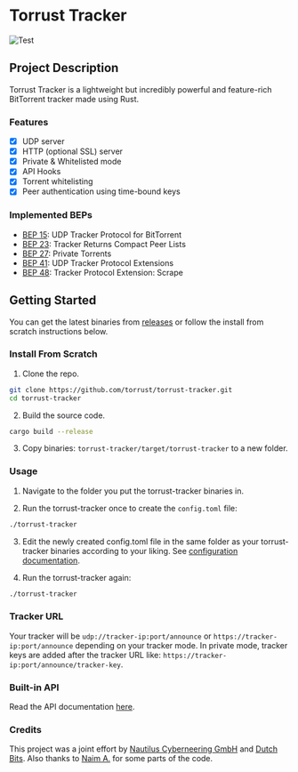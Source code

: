 # Torrust Tracker
![Test](https://github.com/torrust/torrust-tracker/actions/workflows/test_build_release.yml/badge.svg)

## Project Description
Torrust Tracker is a lightweight but incredibly powerful and feature-rich BitTorrent tracker made using Rust.


### Features
* [X] UDP server
* [X] HTTP (optional SSL) server
* [X] Private & Whitelisted mode
* [X] API Hooks
* [X] Torrent whitelisting
* [X] Peer authentication using time-bound keys

### Implemented BEPs
* [BEP 15](http://www.bittorrent.org/beps/bep_0015.html): UDP Tracker Protocol for BitTorrent
* [BEP 23](http://bittorrent.org/beps/bep_0023.html): Tracker Returns Compact Peer Lists
* [BEP 27](http://bittorrent.org/beps/bep_0027.html): Private Torrents
* [BEP 41](http://bittorrent.org/beps/bep_0041.html): UDP Tracker Protocol Extensions
* [BEP 48](http://bittorrent.org/beps/bep_0048.html): Tracker Protocol Extension: Scrape

## Getting Started
You can get the latest binaries from [releases](https://github.com/torrust/torrust-tracker/releases) or follow the install from scratch instructions below.

### Install From Scratch
1. Clone the repo.
```bash
git clone https://github.com/torrust/torrust-tracker.git
cd torrust-tracker
```

2. Build the source code.
```bash
cargo build --release
```

3. Copy binaries: `torrust-tracker/target/torrust-tracker` to a new folder.

### Usage
1. Navigate to the folder you put the torrust-tracker binaries in.


2. Run the torrust-tracker once to create the `config.toml` file:
```bash
./torrust-tracker
```


3. Edit the newly created config.toml file in the same folder as your torrust-tracker binaries according to your liking. See [configuration documentation](https://torrust.github.io/torrust-documentation/torrust-tracker/config/).


4. Run the torrust-tracker again:
```bash
./torrust-tracker
```

### Tracker URL
Your tracker will be `udp://tracker-ip:port/announce` or `https://tracker-ip:port/announce` depending on your tracker mode.
In private mode, tracker keys are added after the tracker URL like: `https://tracker-ip:port/announce/tracker-key`.

### Built-in API
Read the API documentation [here](https://torrust.github.io/torrust-documentation/torrust-tracker/api/).

### Credits
This project was a joint effort by [Nautilus Cyberneering GmbH](https://nautilus-cyberneering.de/) and [Dutch Bits](https://dutchbits.nl).
Also thanks to [Naim A.](https://github.com/naim94a/udpt) for some parts of the code.
